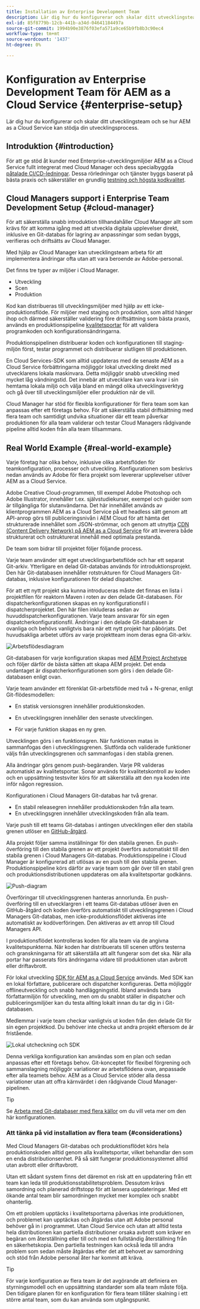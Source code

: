 ```yaml
---
title: Installation av Enterprise Development Team
description: Lär dig hur du konfigurerar och skalar ditt utvecklingsteam och se hur AEM as a Cloud Service kan stödja din utvecklingsprocess.
exl-id: 85f8779b-12cb-441b-a34d-04641184497a
source-git-commit: 1994b90e3876f03efa571a9ce65b9fb8b3c90ec4
workflow-type: tm+mt
source-wordcount: '1437'
ht-degree: 0%

---
```


# Konfiguration av Enterprise Development Team för AEM as a Cloud Service {#enterprise-setup}

Lär dig hur du konfigurerar och skalar ditt utvecklingsteam och se hur AEM as a Cloud Service kan stödja din utvecklingsprocess.

## Introduktion {#introduction}

För att ge stöd åt kunder med Enterprise-utvecklingsmiljöer AEM as a Cloud Service fullt integrerat med Cloud Manager och dess specialbyggda [påtalade CI/CD-ledningar](/help/implementing/cloud-manager/configuring-pipelines/introduction-ci-cd-pipelines.md). Dessa rörledningar och tjänster byggs baserat på bästa praxis och säkerställer en grundlig [testning och högsta kodkvalitet](/help/implementing/cloud-manager/code-quality-testing.md).

## Cloud Managers support i Enterprise Team Development Setup {#cloud-manager}

För att säkerställa snabb introduktion tillhandahåller Cloud Manager allt som krävs för att komma igång med att utveckla digitala upplevelser direkt, inklusive en Git-databas för lagring av anpassningar som sedan byggs, verifieras och driftsätts av Cloud Manager.

Med hjälp av Cloud Manager kan utvecklingsteam arbeta för att implementera ändringar ofta utan att vara beroende av Adobe-personal.

Det finns tre typer av miljöer i Cloud Manager.

* Utveckling
* Scen
* Produktion

Kod kan distribueras till utvecklingsmiljöer med hjälp av ett icke-produktionsflöde. För miljöer med staging och produktion, som alltid hänger ihop och därmed säkerställer validering före driftsättning som bästa praxis, används en produktionspipeline [kvalitetsportar](/help/implementing/cloud-manager/custom-code-quality-rules.md) för att validera programkoden och konfigurationsändringarna.

Produktionspipelinen distribuerar koden och konfigurationen till staging-miljön först, testar programmet och distribuerar slutligen till produktionen.

En Cloud Services-SDK som alltid uppdateras med de senaste AEM as a Cloud Service förbättringarna möjliggör lokal utveckling direkt med utvecklarens lokala maskinvara. Detta möjliggör snabb utveckling med mycket låg vändningstid. Det innebär att utvecklare kan vara kvar i sin hemtama lokala miljö och välja bland en mängd olika utvecklingsverktyg och gå över till utvecklingsmiljöer eller produktion när de vill.

Cloud Manager har stöd för flexibla konfigurationer för flera team som kan anpassas efter ett företags behov. För att säkerställa stabil driftsättning med flera team och samtidigt undvika situationer där ett team påverkar produktionen för alla team validerar och testar Cloud Managers rådgivande pipeline alltid koden från alla team tillsammans.

## Real World Example {#real-world-example}

Varje företag har olika behov, inklusive olika arbetsflöden för teamkonfiguration, processer och utveckling. Konfigurationen som beskrivs nedan används av Adobe för flera projekt som levererar upplevelser utöver AEM as a Cloud Service.

Adobe Creative Cloud-programmen, till exempel Adobe Photoshop och Adobe Illustrator, innehåller t.ex. självstudiekurser, exempel och guider som är tillgängliga för slutanvändarna. Det här innehållet används av klientprogrammen AEM as a Cloud Service på ett headless sätt genom att API-anrop görs till publiceringsnivån i AEM Cloud för att hämta det strukturerade innehållet som JSON-strömmar, och genom att utnyttja [CDN (Content Delivery Network) på AEM as a Cloud Service](/help/implementing/dispatcher/cdn.md#content-delivery) för att leverera både strukturerat och ostrukturerat innehåll med optimala prestanda.

De team som bidrar till projektet följer följande process.

Varje team använder sitt eget utvecklingsarbetsflöde och har ett separat Git-arkiv. Ytterligare en delad Git-databas används för introduktionsprojekt. Den här Git-databasen innehåller rotstrukturen för Cloud Managers Git-databas, inklusive konfigurationen för delad dispatcher.

För att ett nytt projekt ska kunna introduceras måste det finnas en lista i projektfilen för reaktorn Maven i roten av den delade Git-databasen. För dispatcherkonfigurationen skapas en ny konfigurationsfil i dispatcherprojektet. Den här filen inkluderas sedan av huvuddispatcherkonfigurationen. Varje team ansvarar för sin egen dispatcherkonfigurationsfil. Ändringar i den delade Git-databasen är ovanliga och behövs vanligtvis bara när ett nytt projekt har påbörjats. Det huvudsakliga arbetet utförs av varje projektteam inom deras egna Git-arkiv.

![Arbetsflödesdiagram](/help/implementing/cloud-manager/assets/team-setup1.png)

Git-databasen för varje konfiguration skapas med [AEM Project Archetype](https://experienceleague.adobe.com/docs/experience-manager-core-components/using/developing/archetype/overview.html) och följer därför de bästa sätten att skapa AEM projekt. Det enda undantaget är dispatcherkonfigurationen som görs i den delade Git-databasen enligt ovan.

Varje team använder ett förenklat Git-arbetsflöde med två + N-grenar, enligt Git-flödesmodellen:

* En statisk versionsgren innehåller produktionskoden.

* En utvecklingsgren innehåller den senaste utvecklingen.

* För varje funktion skapas en ny gren.

Utvecklingen görs i en funktionsgren. När funktionen matas in sammanfogas den i utvecklingsgrenen. Slutförda och validerade funktioner väljs från utvecklingsgrenen och sammanfogas i den stabila grenen.

Alla ändringar görs genom push-begäranden. Varje PR valideras automatiskt av kvalitetsportar. Sonar används för kvalitetskontroll av koden och en uppsättning testsviter körs för att säkerställa att den nya koden inte inför någon regression.

Konfigurationen i Cloud Managers Git-databas har två grenar.

* En stabil releasegren innehåller produktionskoden från alla team.
* En utvecklingsgren innehåller utvecklingskoden från alla team.

Varje push till ett teams Git-databas i antingen utvecklingen eller den stabila grenen utlöser en [GitHub-åtgärd](/help/implementing/cloud-manager/managing-code/working-with-multiple-source-git-repositories.md#managing-code).

Alla projekt följer samma inställningar för den stabila grenen. En push-överföring till den stabila grenen av ett projekt överförs automatiskt till den stabila grenen i Cloud Managers Git-databas. Produktionspipeline i Cloud Manager är konfigurerad att utlösas av en push till den stabila grenen. Produktionspipeline körs därför av varje team som går över till en stabil gren och produktionsdistributionen uppdateras om alla kvalitetsportar godkänns.

![Push-diagram](/help/implementing/cloud-manager/assets/team-setup2.png)

Överföringar till utvecklingsgrenen hanteras annorlunda. En push-överföring till en utvecklargren i ett teams Git-databas utlöser även en GitHub-åtgärd och koden överförs automatiskt till utvecklingsgrenen i Cloud Managers Git-databas, men icke-produktionsflödet aktiveras inte automatiskt av kodöverföringen. Den aktiveras av ett anrop till Cloud Managers API.

I produktionsflödet kontrolleras koden för alla team via de angivna kvalitetspunkterna. När koden har distribuerats till scenen utförs testerna och granskningarna för att säkerställa att allt fungerar som det ska. När alla portar har passerats förs ändringarna vidare till produktionen utan avbrott eller driftavbrott.

För lokal utveckling [SDK för AEM as a Cloud Service](/help/implementing/developing/introduction/aem-as-a-cloud-service-sdk.md#developing) används. Med SDK kan en lokal författare, publicerare och dispatcher konfigureras. Detta möjliggör offlineutveckling och snabb handläggningstid. Ibland används bara författarmiljön för utveckling, men om du snabbt ställer in dispatcher och publiceringsmiljöer kan du testa allting lokalt innan du tar dig in i Git-databasen.

Medlemmar i varje team checkar vanligtvis ut koden från den delade Git för sin egen projektkod. Du behöver inte checka ut andra projekt eftersom de är fristående.

![Lokal utcheckning och SDK](/help/implementing/cloud-manager/assets/team-setup3.png)

Denna verkliga konfiguration kan användas som en plan och sedan anpassas efter ett företags behov. Git-konceptet för flexibel förgrening och sammanslagning möjliggör variationer av arbetsflödena ovan, anpassade efter alla teamets behov. AEM as a Cloud Service stöder alla dessa variationer utan att offra kärnvärdet i den rådgivande Cloud Manager-pipelinen.

>[!TIP]
>
>Se [Arbeta med Git-databaser med flera källor](https://experienceleague.adobe.com/docs/experience-manager-cloud-manager/using/managing-code/working-with-multiple-source-git-repos.html#managing-code) om du vill veta mer om den här konfigurationen.

### Att tänka på vid installation av flera team {#considerations}

Med Cloud Managers Git-databas och produktionsflödet körs hela produktionskoden alltid genom alla kvalitetsportar, vilket behandlar den som en enda distributionsenhet. På så sätt fungerar produktionssystemet alltid utan avbrott eller driftavbrott.

Utan ett sådant system finns det däremot en risk att en uppdatering från ett team kan leda till produktionsstabilitetsproblem. Dessutom krävs samordning och planerad driftstopp för att lansera uppdateringar. Med ett ökande antal team blir samordningen mycket mer komplex och snabbt ohanterlig.

Om ett problem upptäcks i kvalitetsportarna påverkas inte produktionen, och problemet kan upptäckas och åtgärdas utan att Adobe personal behöver gå in i programmet. Utan Cloud Service och utan att alltid testa hela distributionen kan partiella distributioner orsaka avbrott som kräver en begäran om återställning eller till och med en fullständig återställning från en säkerhetskopia. Den partiella testningen kan också leda till andra problem som sedan måste åtgärdas efter det att behovet av samordning och stöd från Adobe personal åter har kommit att kräva.

>[!TIP]
>
>För varje konfiguration av flera team är det avgörande att definiera en styrningsmodell och en uppsättning standarder som alla team måste följa. Den tidigare planen för en konfiguration för flera team tillåter skalning i ett större antal team, som du kan använda som utgångspunkt.
